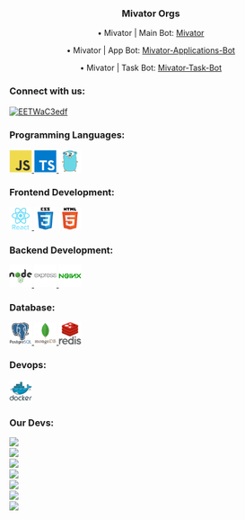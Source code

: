 <h3 align="center">Mivator Orgs</h3>

<p align="center">• Mivator | Main Bot: <a href= "https://github.com/Mivator/Mivator">Mivator</a></p>
<p align="center">• Mivator | App Bot: <a href= "https://github.com/Mivator/Mivator-Applications-Bot">Mivator-Applications-Bot</a></p>
<p align="center">• Mivator | Task Bot: <a href= "https://github.com/Mivator/Mivator-Task-Bot">Mivator-Task-Bot</a></p>

<h3 align="left">Connect with us:</h3>
<p align="left">
<a href="https://discord.gg/EETWaC3edf" target="blank"><img align="center" src="https://raw.githubusercontent.com/rahuldkjain/github-profile-readme-generator/master/src/images/icons/Social/discord.svg" alt="EETWaC3edf" height="30" width="40" /></a>
</p>

<h3 align="left">Programming Languages:</h3>
<p align="left">
  <a href="https://developer.mozilla.org/en-US/docs/Web/JavaScript" target="_blank" rel="noreferrer"> <img src="https://raw.githubusercontent.com/devicons/devicon/master/icons/javascript/javascript-original.svg" alt="javascript" width="40" height="40"/> </a>  
  <a href="https://www.typescriptlang.org/" target="_blank" rel="noreferrer"> <img src="https://raw.githubusercontent.com/devicons/devicon/master/icons/typescript/typescript-original.svg" alt="typescript" width="40" height="40"/> </a>
  <a href="https://golang.org" target="_blank" rel="noreferrer"> <img src="https://raw.githubusercontent.com/devicons/devicon/master/icons/go/go-original.svg" alt="go" width="40" height="40"/> </a>
</p>

<h3 align="left">Frontend Development:</h3>
<p align="left">
  <a href="https://reactjs.org/" target="_blank" rel="noreferrer"> <img src="https://raw.githubusercontent.com/devicons/devicon/master/icons/react/react-original-wordmark.svg" alt="react" width="40" height="40"/> </a>
  <a href="https://www.w3schools.com/css/" target="_blank" rel="noreferrer"><img src="https://raw.githubusercontent.com/devicons/devicon/master/icons/css3/css3-original-wordmark.svg" alt="css3" width="40" height="40"/></a> 
  <a href="https://www.w3.org/html/" target="_blank" rel="noreferrer"> <img src="https://raw.githubusercontent.com/devicons/devicon/master/icons/html5/html5-original-wordmark.svg" alt="html5" width="40" height="40"/> </a> 
</p>

<h3 align="left">Backend Development:</h3>
<p align="left">
  <a href="https://nodejs.org" target="_blank" rel="noreferrer"> <img src="https://raw.githubusercontent.com/devicons/devicon/master/icons/nodejs/nodejs-original-wordmark.svg" alt="nodejs" width="40" height="40"/> </a>
  <a href="https://expressjs.com" target="_blank" rel="noreferrer"> <img src="https://raw.githubusercontent.com/devicons/devicon/master/icons/express/express-original-wordmark.svg" alt="express" width="40" height="40"/> </a>
  <a href="https://www.nginx.com" target="_blank" rel="noreferrer"> <img src="https://raw.githubusercontent.com/devicons/devicon/master/icons/nginx/nginx-original.svg" alt="nginx" width="40" height="40"/> </a>
</p>

<h3 align="left">Database: </h3>
<p align="left">
  <a href="https://www.postgresql.org" target="_blank" rel="noreferrer"> <img src="https://raw.githubusercontent.com/devicons/devicon/master/icons/postgresql/postgresql-original-wordmark.svg" alt="postgresql" width="40" height="40"/> </a>
  <a href="https://www.mongodb.com/" target="_blank" rel="noreferrer"> <img src="https://raw.githubusercontent.com/devicons/devicon/master/icons/mongodb/mongodb-original-wordmark.svg" alt="mongodb" width="40" height="40"/> </a>
  <a href="https://redis.io" target="_blank" rel="noreferrer"> <img src="https://raw.githubusercontent.com/devicons/devicon/master/icons/redis/redis-original-wordmark.svg" alt="redis" width="40" height="40"/> </a> 
</p>

<h3 align="left">Devops:</h3>
<p align="left">
  <a href="https://www.docker.com/" target="_blank" rel="noreferrer"> <img src="https://raw.githubusercontent.com/devicons/devicon/master/icons/docker/docker-original-wordmark.svg" alt="docker" width="40" height="40"/> </a>
</p>

<h3 align="left">Our Devs:</h3>
<p align="left">
  <a href="https://discord.com/users/852242926540029972/"><img src="https://discord.c99.nl/widget/theme-3/852242926540029972.png" /></a><br>
  <a href="https://discord.com/users/498094279793704991/"><img src="https://discord.c99.nl/widget/theme-3/498094279793704991.png" /></a><br>
  <a href="https://discord.com/users/682983233851228161/"><img src="https://discord.c99.nl/widget/theme-3/682983233851228161.png" /></a><br>
  <a href="https://discord.com/users/1072592763427754034/"><img src="https://discord.c99.nl/widget/theme-3/1072592763427754034.png" /></a><br>
  <a href="https://discord.com/users/913436454712139787/"><img src="https://discord.c99.nl/widget/theme-3/913436454712139787.png" /></a><br>
  <a href="https://discord.com/users/679560282929889331/"><img src="https://discord.c99.nl/widget/theme-3/679560282929889331.png" /></a><br>
  <a href="https://discord.com/users/1139406664584409159/"><img src="https://discord.c99.nl/widget/theme-3/1139406664584409159.png" /></a><br>
</p>
